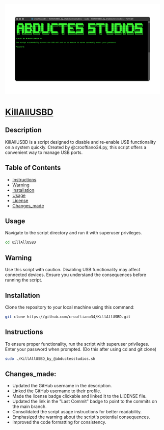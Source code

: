 <p align="center">
  <a href="https://github.com/cruuftiano34/KillAllUSBD"><img src="https://github.com/cruuftiano34/KillAllUSBD/blob/0550930ea31e78b06b6fba47375a0670d8b65e0c/main.png" />
</p>

# KillAllUSBD

<p align="center">   
<a![GitHub](https://img.shields.io/github/license/your-username/KillAllUSBD)></a>
<a![GitHub last commit](https://img.shields.io/github/last-commit/your-username/KillAllUSBD)></a>
</p>

## Description

KillAllUSBD is a script designed to disable and re-enable USB functionality on a system quickly. Created by @crooftiano34.py, this script offers a convenient way to manage USB ports.

## Table of Contents

- [Instructions](#instructions)
- [Warning](#warning)
- [Installation](#installation)
- [Usage](#usage)
- [License](#license)
- [Changes_made](#changes_made)

## Usage
Navigate to the script directory and run it with superuser privileges.

``` bash
cd KillAllUSBD
```

## Warning
Use this script with caution. Disabling USB functionality may affect connected devices. Ensure you understand the consequences before running the script.

## Installation
Clone the repository to your local machine using this command:

``` bash
git clone https://github.com/cruuftiano34/KillAllUSBD.git
```

## Instructions

To ensure proper functionality, run the script with superuser privileges. Enter your password when prompted. (Do this after using cd and git clone)

```bash
sudo ./KillAllUSBD_by_@abductesstudios.sh
```

## Changes_made:
- Updated the GitHub username in the description.
- Linked the GitHub username to their profile.
- Made the license badge clickable and linked it to the LICENSE file.
- Updated the link in the "Last Commit" badge to point to the commits on the main branch.
- Consolidated the script usage instructions for better readability.
- Emphasized the warning about the script's potential consequences.
- Improved the code formatting for consistency.
